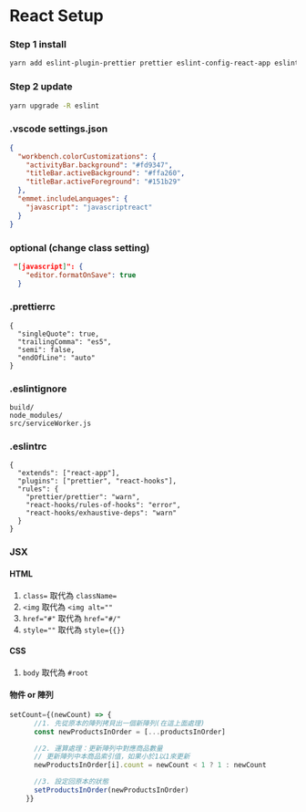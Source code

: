 # React Setup

### Step 1 install

```sh
yarn add eslint-plugin-prettier prettier eslint-config-react-app eslint-plugin-import eslint-plugin-react eslint-plugin-jsx-a11y eslint-plugin-react-hooks
```

### Step 2 update

```sh
yarn upgrade -R eslint
```

### .vscode settings.json

```json
{
  "workbench.colorCustomizations": {
    "activityBar.background": "#fd9347",
    "titleBar.activeBackground": "#ffa260",
    "titleBar.activeForeground": "#151b29"
  },
  "emmet.includeLanguages": {
    "javascript": "javascriptreact"
  }
}
```

### optional (change class setting)

```json
 "[javascript]": {
    "editor.formatOnSave": true
  }
```

### .prettierrc

```
{
  "singleQuote": true,
  "trailingComma": "es5",
  "semi": false,
  "endOfLine": "auto"
}
```

### .eslintignore

```
build/
node_modules/
src/serviceWorker.js
```

### .eslintrc

```
{
  "extends": ["react-app"],
  "plugins": ["prettier", "react-hooks"],
  "rules": {
    "prettier/prettier": "warn",
    "react-hooks/rules-of-hooks": "error",
    "react-hooks/exhaustive-deps": "warn"
  }
}
```

### JSX

#### HTML

1. `class=` 取代為 `className=`
1. `<img` 取代為 `<img alt=""`
1. `href="#"` 取代為 `href="#/"`
1. `style=""` 取代為 `style={{}}`

#### CSS

1. `body` 取代為 `#root`

#### 物件 or 陣列

```javascript
setCount={(newCount) => {
      //1. 先從原本的陣列拷貝出一個新陣列(在這上面處理)
      const newProductsInOrder = [...productsInOrder]

      //2. 運算處理：更新陣列中對應商品數量
      // 更新陣列中本商品索引值，如果小於1以1來更新
      newProductsInOrder[i].count = newCount < 1 ? 1 : newCount

      //3. 設定回原本的狀態
      setProductsInOrder(newProductsInOrder)
    }}
```
